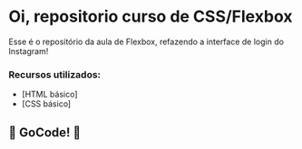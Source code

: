 # Oi, repositorio curso de CSS/Flexbox

Esse é o repositório da aula de Flexbox, refazendo a interface de login do Instagram!

### Recursos utilizados:

- [HTML básico]
- [CSS básico]

## 🚀 GoCode! 🚀

